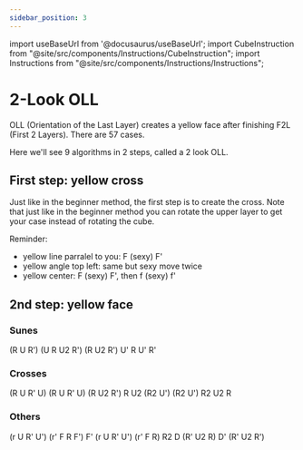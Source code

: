 ```yaml
---
sidebar_position: 3
---
```

import useBaseUrl from '@docusaurus/useBaseUrl';
import CubeInstruction from "@site/src/components/Instructions/CubeInstruction";
import Instructions from "@site/src/components/Instructions/Instructions";

# 2-Look OLL

OLL (Orientation of the Last Layer) creates a yellow face after finishing F2L (First 2 Layers). There are 57 cases.

Here we'll see 9 algorithms in 2 steps, called a 2 look OLL.

## First step: yellow cross

Just like in the beginner method, the first step is to create the cross. Note that just like in the beginner method you can rotate the upper layer to get your case instead of rotating the cube.

Reminder:

- yellow line parralel to you: F (sexy) F'
- yellow angle top left: same but sexy move twice
- yellow center: F (sexy) F', then f (sexy) f'

## 2nd step: yellow face

### Sunes

<Instructions>
  <CubeInstruction
    title="Sune"
    src={useBaseUrl("/img/2-look-oll/image.png")}
    hold="Hold yellow on top, blue front"
  >
    (R U R') (U R U2 R')
  </CubeInstruction>
  <CubeInstruction
    title="Anti-Sune"
    src={useBaseUrl("/img/2-look-oll/image-1.png")}
    hold="Hold yellow on top, blue front"
  >
    (R U2 R') U' R U' R'
  </CubeInstruction>
</Instructions>

### Crosses

<Instructions>
  <CubeInstruction title="Cross 1" src={useBaseUrl("/img/2-look-oll/image-2.png")} hold="">
    (R U R' U) (R U R' U) (R U2 R')
  </CubeInstruction>
  <CubeInstruction title="Cross 2" src={useBaseUrl("/img/2-look-oll/image-3.png")} hold="">
    R U2 (R2 U') (R2 U') R2 U2 R
  </CubeInstruction>
</Instructions>

### Others

<Instructions>
  <CubeInstruction
    title="Chameleon"
    src={useBaseUrl("/img/2-look-oll/image-4.png")}
    hold=""
  >
    (r U R' U') (r' F R F')
  </CubeInstruction>
  <CubeInstruction title="Kite" src={useBaseUrl("/img/2-look-oll/image-5.png")} hold="">
    F' (r U R' U') (r' F R)
  </CubeInstruction>
  <CubeInstruction
    title="Headlights"
    src={useBaseUrl("/img/2-look-oll/image-6.png")}
    hold=""
  >
    R2 D (R' U2 R) D' (R' U2 R')
  </CubeInstruction>
</Instructions>
